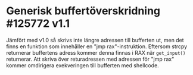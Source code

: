 # Generisk buffertöverskridning #125772 v1.1

Jämfört med v1.0 så skrivs inte längre adressen till bufferten ut, men det finns en funktion som innehåller en "jmp rax"-instruktion. Eftersom strcpy returnerar buffertens adress kommer denna finnas i RAX när `get_input()` returnerar. Att skriva över returadressen med adressen för "jmp rax" kommer omdirigera exekveringen till bufferten med shellcode.

